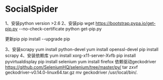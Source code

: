 # SocialSpider

1、安装python
version >2.6
2、安装pip
wget https://bootstrap.pypa.io/get-pip.py --no-check-certificate
python get-pip.py

更新pip
pip install --upgrade pip

3、安装scrapy
   yum install python-devel
   yum install openssl-devel
   pip install scrapy
4、安装依赖库
   yum install xorg-x11-server-Xvfb
   pip install pyvirtualdisplay
   pip install selenium
   yum install firefox
依赖驱动geckodriver
https://github.com/SeleniumHQ/selenium/tree/master/py/
tar zxvf geckodriver-v0.14.0-linux64.tar.gz
mv geckodriver /usr/local/bin/.
